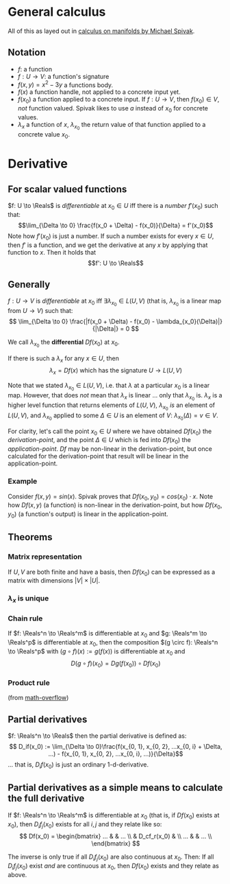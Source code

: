 # General calculus

All of this as layed out in [calculus on manifolds by Michael Spivak](http://www.strangebeautiful.com/other-texts/spivak-calc-manifolds.pdf).

## Notation
- $f$: a function
- $f: U \to V$: a function's signature
- $f(x, y) = x^2 - 3y$ a functions body.
- $f(x)$ a function handle, not applied to a concrete input yet.
- $f(x_0)$ a function applied to a concrete input. If $f: U \to V$, then $f(x_0) \in V$, *not* function valued. Spivak likes to use $a$ instead of $x_0$ for concrete values.
- $\lambda_x$ a function of $x$, $\lambda_{x_0}$ the return value of that function applied to a concrete value $x_0$.

# Derivative

## For scalar valued functions
$f: U \to \Reals$ is *differentiable* at $x_0 \in U$ iff there is a *number* $f'(x_0)$ such that:
$$\lim_{\Delta \to 0} \frac{f(x_0 + \Delta) - f(x_0)}{\Delta} = f'(x_0)$$
Note how $f'(x_0)$ is just a number. If such a number exists for every $x \in U$, then $f'$ is a function,
and we get the derivative at any $x$ by applying that function to $x$. Then it holds that 
$$f': U \to \Reals$$

## Generally 
$f: U \to V$ is *differentiable* at $x_0$ iff $\exists \lambda_{x_0} \in L(U, V)$ (that is, $\lambda_{x_0}$ is a linear map from $U \to V$) such that:
$$ \lim_{\Delta \to 0} \frac{|f(x_0 + \Delta) - f(x_0) - \lambda_{x_0}(\Delta)|}{|\Delta|} = 0 $$

We call $\lambda_{x_0}$ the **differential** $Df(x_0)$ at $x_0$.

If there is such a $\lambda_x$ for any $x \in U$, then 
$$ \lambda_x = Df(x) \text{ which has the signature } U \to L(U, V)$$

Note that we stated $\lambda_{x_0} \in L(U, V)$, i.e. that $\lambda$ at a particular $x_0$ is a linear map. However, that does *not* mean that $\lambda_x$ is linear ... only that $\lambda_{x_0}$ is. $\lambda_x$ is a higher level function that returns elements of $L(U, V)$, $\lambda_{x_0}$ *is* an element of $L(U,V)$, and $\lambda_{x_0}$ applied to some $\Delta \in U$ is an element of $V$: $\lambda_{x_0} (\Delta) = v \in V$.

For clarity, let's call the point $x_0 \in U$ where we have obtained $Df(x_0)$ the *derivation-point*, and the point $\Delta \in U$ which is fed into $Df(x_0)$ the *application-point*. $Df$ may be non-linear in the derivation-point, but once calculated for the derivation-point that result will be linear in the application-point.

### Example
Consider $f(x, y) = sin(x)$. Spivak proves that $Df(x_0, y_0) = cos(x_0) \cdot x$. 
Note how $Df(x, y)$ (a function) is non-linear in the derivation-point, but how $Df(x_0, y_0)$ (a function's output) is linear in the application-point.


## Theorems

### Matrix representation
If $U, V$ are both finite and have a basis, then $Df(x_0)$ can be expressed as a matrix with dimensions $|V| \times |U|$.

### $\lambda_x$ is unique

### Chain rule
If $f: \Reals^n \to \Reals^m$ is differentiable at $x_0$ and $g: \Reals^m \to \Reals^p$ is differentiable at $x_0$, then the composition $(g \circ f): \Reals^n \to \Reals^p$ with $(g \circ f)(x) := g(f(x))$ is differentiable at $x_0$ and 
$$ D(g \circ f)(x_0) = Dg(f(x_0)) \circ Df(x_0)$$ 

### Product rule
(from [math-overflow](https://math.stackexchange.com/questions/366922/product-rule-for-matrix-functions))

## Partial derivatives
$f: \Reals^n \to \Reals$ then the partial derivative is defined as:
$$ D_if(x_0) := \lim_{\Delta \to 0}\frac{f(x_{0, 1}, x_{0, 2}, ...x_{0, i} + \Delta, ...) - f(x_{0, 1}, x_{0, 2}, ...x_{0, i}, ...)}{\Delta}$$
... that is, $D_if(x_0)$ is just an ordinary 1-d-derivative.

## Partial derivatives as a simple means to calculate the full derivative
If $f: \Reals^n \to \Reals^m$ is differentiable at $x_0$ (that is, if $Df(x_0)$ exists at $x_0$), then $D_if_j(x_0)$ exists for all $i, j$ and they relate like so:
$$ Df(x_0) = \begin{bmatrix}
    ... &             & ... \\
        & D_cf_r(x_0) &     \\
    ... &             & ... \\
\end{bmatrix} $$

The inverse is only true if all $D_if_j(x_0)$ are also continuous at $x_0$. Then:
If all $D_if_j(x_0)$ exist *and* are continuous at $x_0$, then $Df(x_0)$ exists and they relate as above.











<!-- # Derivative and differential
Let $X$ and $Y$ be normed vector-spaces.
If $f$ is a function $f: X \to Y$ then its derivative $f'$ is a function $f': X \to Y$ such that: 

$$ \lim_{\delta \to 0} \frac{| f(x + \delta) - f(x) - f'(\delta) |_Y}{|\delta|_X} = 0 $$

Where $||_X$ is the norm in the normed vector-space $X$.

This is the [Fréchet derivative](https://en.wikipedia.org/wiki/Fr%C3%A9chet_derivative), a somewhat more general definition of derivatives that works for objects of any dimension.

## Applied to matrices
Let $A$ be a matrix that depends on $X$: $A = f(X)$.

### Concrete implementation and dimensions
The derivative of a matrix $A$ by a matrix $X$ is implemented as follows:
- Take the matrix $A$
- Consider each element $a_{r, c}$ indivually
- Replace $a_{r, c}$ with the matrix $[ \frac{\partial a_{r, c}}{\partial x_{rx, cx}} ]_{cx, rx}$
- Note how the dimensions of $X$ are being flipped: $a_{r, c}$ is differentiated by $X^T$, not $X$.

This way, if $A$ has dimensions $l, m, n$ and $X$ has dimensions $u, v$, $A'$ has dimensions $l, m, n, v, u$.

Also note how $f'|_x =A'X$ has dimensions $l, m, n$ again.


# Product rule
Let $f: X \to Y$ and $g: X \to Z$.

Let $h: Y \times Z \to W$ and let $h$ be bi-linear.

Then for all $x \in X$:
$$ h'|_x = h(f'|_x, g) + h(f, g'|_x) $$


### Tangent: what the product rule is *not*
<font size="1">
Note how we're being careful to add the '$|_x$' notion here. The product rule does not generally hold in the form $h' = h(f', g) + h(f, g')$. A counter example would be matrices. Let $C = AB$:

$$ C' \neq A'B + AB' $$

This cannot hold because (as well see in the next section) $A'$ has dimensions $a, b, v, u$ and $B$ has $b, c$ ... so a matrix product between these two isn't even defined.
</font>

## Applied to scalar-valued functions and h=product
In the most common case, $h$ is a product function: $h(f, g) = f \times g$.
Then we get: 

$$ (fg)'|_x = f'|_xg + fg'|_x $$

## Applied to matrices
Let $C = AB$.

Let $A = FX$. Let $B = GX$.

$$ C'X = A'XB + AB'X $$

### Dimensions
In the above example, let's say $A$ has dimensions $(a, b)$, $B$ has dimensions $(b, c)$, and $X$ has dimensions $(u, v)$.

Then $f(X): \mathscr{X} \to \mathscr{A}$ can be represented as $F$ of dimensions $(a, b, v, u)$.
With that, since a derivative $f'$ is a function with the same dimensions as $f$, $A'$ has dimensions $(a, b, v, u)$, too.

$g(X): \mathscr{X} \to \mathscr{B}$ can be represented as $G$ of dimensions $(b, c, v, u)$.
$G'$ has dimensions $(b, c, v, u)$, just like $G$.


# Gradient
The gradient is something different than the derivative.
Usually, gradients are only defined on functions that map to $\Reals$.
- $ f: X \to \Reals $
- $ f': X \to \Reals $ must have the same signature as $f$ by the definition of Fréchet derivatives.
- $ \nabla f: X \to X $

The gradient is defined as:

$$ \nabla f |_{x_0} := \left[  \frac{\partial f}{\partial x_{r, c, ...}}|_{x_0}  \right]_{r, c, ...}$$

There is some generalization possible, though.
$$ f: \Reals^n \to \Reals^m $$
$$ \text{Derivative: } f': \Reals^n \to \Reals^m $$
$$ \text{Gradient: } \nabla f: \Reals^n \to \Reals^{n*m}$$

## Gradient descent

$$ x_1 = x_0 - \alpha \nabla f |_{x_0} $$

Gradient descent works with the gradient, not the derivative, because evaluating the derivative at $x_0$ would yield $y' \in Y \neq X$.

If $f: \Reals^2 \to \Reals$, where the input is the flat ground-plane in a 3d-coordinate system and the output is a surface's height, the gradient is a vector that strictly only lives on the ground-plane.



## Chain rule for gradients
$$ f: \Reals^3 \to \Reals $$
$$ f(x) = g(h(x)) $$
$$ g: \Reals^2 \to \Reals $$
$$ f: \Reals^3 \to \Reals^2 $$
$$ \underbrace{\nabla_x f}_3: (\underbrace{\nabla_h g}_{2}) @ (\underbrace{\nabla_x h}_{2 \times 3}) $$
Where @ symbolizes a matrix multiplication.

Here, $\nabla_x h$ is defined as: 

$$ \nabla_x h = 
\begin{bmatrix}
    \frac{\partial h_1}{\partial x_1} && \frac{\partial h_1}{\partial x_2} && \frac{\partial h_1}{\partial x_3} \\
    \frac{\partial h_2}{\partial x_1} && \frac{\partial h_2}{\partial x_2} && \frac{\partial h_2}{\partial x_3} \\
\end{bmatrix}
$$
That is, take the shape of $h$ (2) and for each element in there, put in a shape of $x$ (3).

Note how we've re-written $\nabla_x f$ as a matrix-expression. This is not to be confused with the fact that linear functions can be represented with matrices - this chain-rule also holds for non-linear functions.
In the same vein, applying $x$ to $\nabla_x h$ is **not** a matrix-multiplication, even though the dimensions would check out:

$$ 
\nabla_x h(x) = 
\begin{bmatrix}
    \frac{\partial h_1}{\partial x_1}(x) && \frac{\partial h_1}{\partial x_2}(x) && \frac{\partial h_1}{\partial x_3}(x) \\
    \frac{\partial h_2}{\partial x_1}(x) && \frac{\partial h_2}{\partial x_2}(x) && \frac{\partial h_2}{\partial x_3}(x) \\
\end{bmatrix}
\neq 
\nabla_x h @ x
$$

## Product rule for gradients -->
